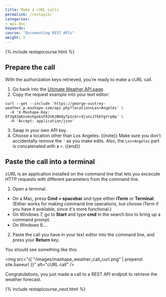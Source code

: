 ```yaml
---
title: Make a cURL calls
permalink: /restapi5/
categories:
- api-doc
keywords: 
course: "Documenting REST APIs"
weight: 5
---
```

{% include restapicourse.html %}

## Prepare the call

With the authorization keys retrieved, you're ready to make a cURL call. 

1. Go back into the [Ultimate Weather API page](https://www.mashape.com/george-vustrey/ultimate-weather-forecasts).
2. Copy the request example into your text editor:

```
curl --get --include 'https://george-vustrey-weather.p.mashape.com/api.php?location=Los+Angeles' \
  -H 'X-Mashape-Key: EF3g83pKnzmshgoksF83V6JB6QyTp1cGrrdjsnczTkkYgYrp8p' \
  -H 'Accept: application/json'
```
3. Swap in your own API key.
4. Choose a location other than Los Angeles.
{{note}} Make sure you don't accidentally remove the `'` as you make edits. Also, the `Los+Angeles` part is concatenated with a `+`. {{end}}

## Paste the call into a terminal

cURL is an application installed on the command line that lets you excecute HTTP requests with different parameters from the command line.

1. Open a terminal. 
 * On a Mac, press **Cmd + spacebar** and type either **iTerm** or **Terminal**. (Either works for making command line operations, but choose iTerm if you have it available, since it's more functional.)
 * On Windows 7, go to **Start** and type **cmd** in the search box to bring up a command prompt. 
 * On Windows 8....
2. Paste the call you have in your text editor into the command line, and press your **Return** key.

You should see something like this:

<img src="{{ "/images/mashape_weather_call_curl.png" | prepend: site.baseurl }}" alt="cURL call" />

Congratulations, you just made a call to a REST API endpoit to retrieve the weather forecast.

{% include restapicourse_next.html %}



